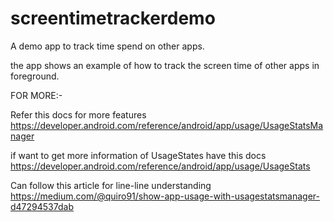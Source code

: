 # screentimetrackerdemo
A demo app to track time spend on other apps.

the app shows an example of how to track the screen time of other apps in foreground.

FOR MORE:- 

Refer this docs for more features 
https://developer.android.com/reference/android/app/usage/UsageStatsManager

if want to get more information of UsageStates 
have this docs https://developer.android.com/reference/android/app/usage/UsageStats

Can follow this article for line-line understanding 
https://medium.com/@quiro91/show-app-usage-with-usagestatsmanager-d47294537dab
